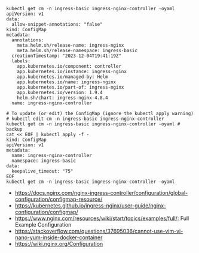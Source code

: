 ```
kubectl get cm -n ingress-basic ingress-nginx-controller -oyaml
apiVersion: v1
data:
  allow-snippet-annotations: "false"
kind: ConfigMap
metadata:
  annotations:
    meta.helm.sh/release-name: ingress-nginx
    meta.helm.sh/release-namespace: ingress-basic
  creationTimestamp: "2023-12-04T19:41:19Z"
  labels:
    app.kubernetes.io/component: controller
    app.kubernetes.io/instance: ingress-nginx
    app.kubernetes.io/managed-by: Helm
    app.kubernetes.io/name: ingress-nginx
    app.kubernetes.io/part-of: ingress-nginx
    app.kubernetes.io/version: 1.9.4
    helm.sh/chart: ingress-nginx-4.8.4
  name: ingress-nginx-controller
  
# To update (or edit) the ConfigMap (ignore the kubectl apply warning)
# kubectl edit cm -n ingress-basic ingress-nginx-controller
kubectl get cm -n ingress-basic ingress-nginx-controller -oyaml # backup
cat << EOF | kubectl apply -f -
kind: ConfigMap
apiVersion: v1
metadata:
  name: ingress-nginx-controller
  namespace: ingress-basic
data:
  keepalive_timeout: "75"
EOF
kubectl get cm -n ingress-basic ingress-nginx-controller -oyaml
```

- https://docs.nginx.com/nginx-ingress-controller/configuration/global-configuration/configmap-resource/
- https://kubernetes.github.io/ingress-nginx/user-guide/nginx-configuration/configmap/
- https://www.nginx.com/resources/wiki/start/topics/examples/full/: Full Example Configuration
- https://stackoverflow.com/questions/37695036/cannot-use-vim-vi-nano-yum-inside-docker-container
- https://wiki.nginx.org/Configuration
